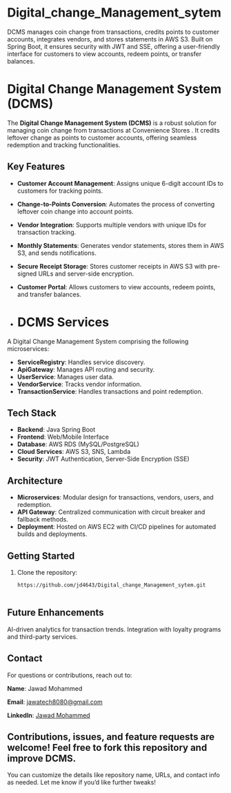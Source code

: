 # Digital_change_Management_sytem
DCMS manages coin change from transactions, credits points to customer accounts, integrates vendors, and stores statements in AWS S3. Built on Spring Boot, it ensures security with JWT and SSE, offering a user-friendly interface for customers to view accounts, redeem points, or transfer balances.


# Digital Change Management System (DCMS)

The **Digital Change Management System (DCMS)** is a robust solution for managing coin change from transactions at Convenience Stores . It credits leftover change as points to customer accounts, offering seamless redemption and tracking functionalities.

## Key Features
- **Customer Account Management**: Assigns unique 6-digit account IDs to customers for tracking points.
- **Change-to-Points Conversion**: Automates the process of converting leftover coin change into account points.
- **Vendor Integration**: Supports multiple vendors with unique IDs for transaction tracking.
- **Monthly Statements**: Generates vendor statements, stores them in AWS S3, and sends notifications.
- **Secure Receipt Storage**: Stores customer receipts in AWS S3 with pre-signed URLs and server-side encryption.
- **Customer Portal**: Allows customers to view accounts, redeem points, and transfer balances.

- # DCMS Services
A Digital Change Management System comprising the following microservices:
- **ServiceRegistry**: Handles service discovery.
- **ApiGateway**: Manages API routing and security.
- **UserService**: Manages user data.
- **VendorService**: Tracks vendor information.
- **TransactionService**: Handles transactions and point redemption.

## Tech Stack
- **Backend**: Java Spring Boot
- **Frontend**: Web/Mobile Interface
- **Database**: AWS RDS (MySQL/PostgreSQL)
- **Cloud Services**: AWS S3, SNS, Lambda
- **Security**: JWT Authentication, Server-Side Encryption (SSE)

## Architecture
- **Microservices**: Modular design for transactions, vendors, users, and redemption.
- **API Gateway**: Centralized communication with circuit breaker and fallback methods.
- **Deployment**: Hosted on AWS EC2 with CI/CD pipelines for automated builds and deployments.

## Getting Started
1. Clone the repository:
   ```bash
   https://github.com/jd4643/Digital_change_Management_sytem.git



## Future Enhancements
AI-driven analytics for transaction trends.
Integration with loyalty programs and third-party services.


## Contact
For questions or contributions, reach out to:

**Name**: Jawad Mohammed

**Email**: jawatech8080@gmail.com

**LinkedIn**: [Jawad Mohammed](https://www.linkedin.com/in/jawad-mohammed-83a256196/)


## Contributions, issues, and feature requests are welcome! Feel free to fork this repository and improve DCMS.
You can customize the details like repository name, URLs, and contact info as needed. Let me know if you’d like further tweaks!   

